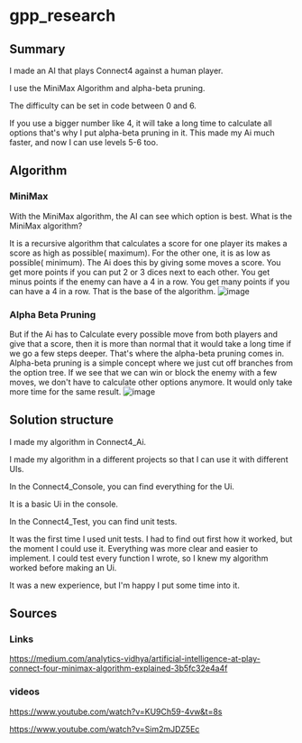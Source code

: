 # gpp_research

## Summary

I made an AI that plays Connect4 against a human player.

I use the MiniMax Algorithm and alpha-beta pruning.

The difficulty can be set in code between 0 and 6.

If you use a bigger number like 4, it will take a long time to calculate all options that's why I put alpha-beta pruning in it.
This made my Ai much faster, and now I can use levels 5-6 too.

## Algorithm

### MiniMax

With the MiniMax algorithm, the AI can see which option is best.
What is the MiniMax algorithm?

It is a recursive algorithm that calculates a score for one player its makes a score as high as possible( maximum).
For the other one, it is as low as possible( minimum).
The Ai does this by giving some moves a score.
You get more points if you can put 2 or 3 dices next to each other.
You get minus points if the enemy can have a 4 in a row.
You get many points if you can have a 4 in a row.
That is the base of the algorithm.
![image](https://user-images.githubusercontent.com/113976269/211523256-7f87164a-fe8d-4bc4-8cfb-025dda3f8a1b.png)


### Alpha Beta Pruning

But if the Ai has to Calculate every possible move from both players and give that a score, then it is more than normal that it would take a long time if we go a few steps deeper.
That's where the alpha-beta pruning comes in.
Alpha-beta pruning is a simple concept where we just cut off branches from the option tree.
If we see that we can win or block the enemy with a few moves, we don't have to calculate other options anymore. It would only take more time for the same result.
![image](https://user-images.githubusercontent.com/113976269/211522917-a6725867-7378-4078-9923-908312b47723.png)


## Solution structure

I made my algorithm in Connect4_Ai.

I made my algorithm in a different projects so that I can use it with different UIs.


In the Connect4_Console, you can find everything for the Ui.

It is a basic Ui in the console.

In the Connect4_Test, you can find unit tests.

It was the first time I used unit tests.
I had to find out first how it worked, but the moment I could use it. Everything was more clear and easier to implement.
I could test every function I wrote, so I knew my algorithm worked before making an Ui.

It was a new experience, but I'm happy I put some time into it.



## Sources
### Links
https://medium.com/analytics-vidhya/artificial-intelligence-at-play-connect-four-minimax-algorithm-explained-3b5fc32e4a4f

### videos
https://www.youtube.com/watch?v=KU9Ch59-4vw&t=8s

https://www.youtube.com/watch?v=Sim2mJDZ5Ec


